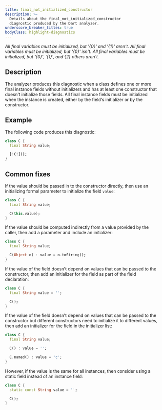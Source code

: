 ```yaml
---
title: final_not_initialized_constructor
description: >-
  Details about the final_not_initialized_constructor
  diagnostic produced by the Dart analyzer.
underscore_breaker_titles: true
bodyClass: highlight-diagnostics
---
```


_All final variables must be initialized, but '{0}' and '{1}' aren't._
_All final variables must be initialized, but '{0}' isn't._
_All final variables must be initialized, but '{0}', '{1}', and {2} others aren't._

## Description

The analyzer produces this diagnostic when a class defines one or more
final instance fields without initializers and has at least one constructor
that doesn't initialize those fields. All final instance fields must be
initialized when the instance is created, either by the field's initializer
or by the constructor.

## Example

The following code produces this diagnostic:

```dart
class C {
  final String value;

  [!C!]();
}
```

## Common fixes

If the value should be passed in to the constructor directly, then use an
initializing formal parameter to initialize the field `value`:

```dart
class C {
  final String value;

  C(this.value);
}
```

If the value should be computed indirectly from a value provided by the
caller, then add a parameter and include an initializer:

```dart
class C {
  final String value;

  C(Object o) : value = o.toString();
}
```

If the value of the field doesn't depend on values that can be passed to
the constructor, then add an initializer for the field as part of the field
declaration:

```dart
class C {
  final String value = '';

  C();
}
```

If the value of the field doesn't depend on values that can be passed to
the constructor but different constructors need to initialize it to
different values, then add an initializer for the field in the initializer
list:

```dart
class C {
  final String value;

  C() : value = '';

  C.named() : value = 'c';
}
```

However, if the value is the same for all instances, then consider using a
static field instead of an instance field:

```dart
class C {
  static const String value = '';

  C();
}
```

